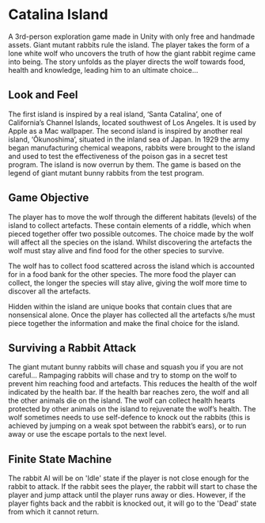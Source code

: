 # Catalina Island

A 3rd-person exploration game made in Unity with only free and handmade assets. Giant mutant rabbits rule the island. The player takes the form of a lone white wolf who uncovers the truth of how the giant rabbit regime came into being. The story unfolds as the player directs the wolf towards food, health and knowledge, leading him to an ultimate choice…

## Look and Feel 

The first island is inspired by a real island, ‘Santa Catalina’, one of California’s Channel Islands, located southwest of Los Angeles. It is used by Apple as a Mac wallpaper.
The second island is inspired by another real island, ‘Ōkunoshima’, situated in the inland sea of Japan. In 1929 the army began manufacturing chemical weapons, rabbits were brought to the island and used to test the effectiveness of the poison gas in a secret test program. The island is now overrun by them. The game is based on the legend of giant mutant bunny rabbits from the test program.

## Game Objective

The player has to move the wolf through the different habitats (levels) of the island to collect artefacts. These contain elements of a riddle, which when pieced together offer two possible outcomes. The choice made by the wolf will affect all the species on the island. Whilst discovering the artefacts the wolf must stay alive and find food for the other species to survive.

The wolf has to collect food scattered across the island which is accounted for in a food bank for the other species. The more food the player can collect, the longer the species will stay alive, giving the wolf more time to discover all the artefacts.

Hidden within the island are unique books that contain clues that are nonsensical alone. Once the player has collected all the artefacts s/he must piece together the information and make the final choice for the island.


## Surviving a Rabbit Attack

The giant mutant bunny rabbits will chase and squash you if you are not careful...
Rampaging rabbits will chase and try to stomp on the wolf to prevent him reaching food and artefacts. This reduces the health of the wolf indicated by the health bar. If the health bar reaches zero, the wolf and all the other animals die on the island. The wolf can collect health hearts protected by other animals on the island to rejuvenate the wolf’s health. The wolf sometimes needs to use self-defence to knock out the rabbits (this is achieved by jumping on a weak spot between the rabbit’s ears), or to run away or use the escape portals to the next level.

## Finite State Machine

The rabbit AI will be on 'Idle' state if the player is not close enough for the rabbit to attack. If the rabbit sees the player, the rabbit will start to chase the player and jump attack until the player runs away or dies. However, if the player fights back and the rabbit is knocked out, it will go to the 'Dead' state from which it cannot return.



